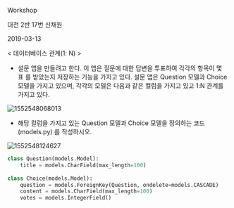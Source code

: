 Workshop

대전 2반 17번 신채원

2019-03-13

< 데이터베이스 관계(1: N) >

* 설문 앱을 만들려고 한다. 이 앱은 질문에 대한 답변을 투표하여 각각의 항목이 몇 표
  를 받았는지 저장하는 기능을 가지고 있다.
  설문 앱은 Question 모델과 Choice 모델을 가지고 있으며, 각각의 모델은 다음과 같은
  컬럼을 가지고 있고 1:N 관계를 가지고 있다.

![1552548068013](C:\Users\student\AppData\Roaming\Typora\typora-user-images\1552548068013.png)



* 해당 컬럼을 가지고 있는 Question 모델과 Choice 모델을 정의하는 코드(models.py)
  를 작성하시오.

![1552548124627](C:\Users\student\AppData\Roaming\Typora\typora-user-images\1552548124627.png)

```python
class Question(models.Model):
    title = models.CharField(max_length=100)
    
class Choice(models.Model):
    question = models.ForeignKey(Question, ondelete=models.CASCADE)
    content = models.CharField(max_length=100)
    votes = models.IntegerField()
```

